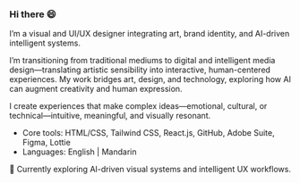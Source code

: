 ### Hi there 😄

I’m a visual and UI/UX designer integrating art, brand identity, and AI-driven intelligent systems.

I’m transitioning from traditional mediums to digital and intelligent media design—translating artistic sensibility into interactive, human-centered experiences. My work bridges art, design, and technology, exploring how AI can augment creativity and human expression.

I create experiences that make complex ideas—emotional, cultural, or technical—intuitive, meaningful, and visually resonant.

- Core tools: HTML/CSS, Tailwind CSS, React.js, GitHub, Adobe Suite, Figma, Lottie
- Languages: English | Mandarin

🌱 Currently exploring AI-driven visual systems and intelligent UX workflows.
